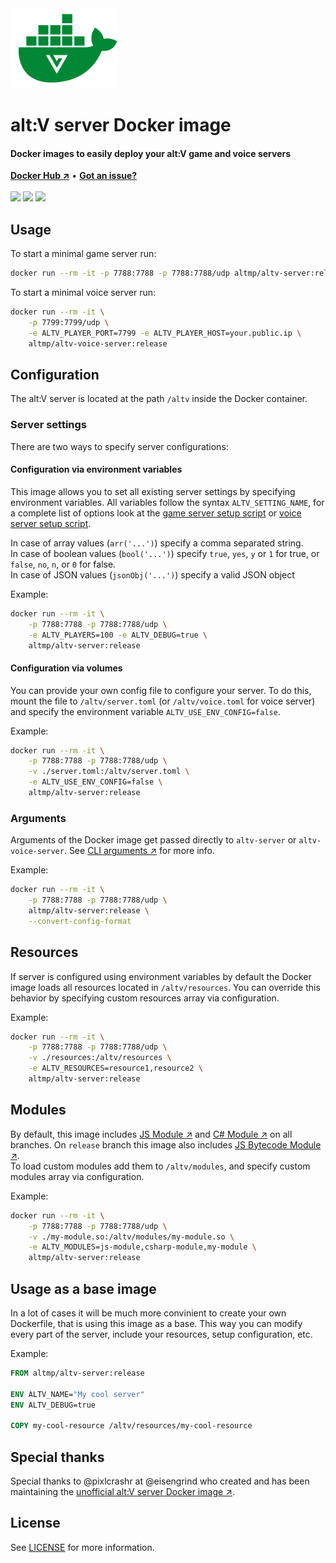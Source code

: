 <img height="128" src=".github/logo.png" />

# alt:V server Docker image
#### Docker images to easily deploy your alt:V game and voice servers 
**[Docker Hub &nearr;](https://hub.docker.com/r/altmp/altv-server)** • **[Got an issue?](https://github.com/altmp/altv-docker/issues/new)**
<br><br>
[![](https://img.shields.io/badge/Discord-5865F2?style=for-the-badge&logo=discord&logoColor=white)](https://discord.altv.mp/)
[![](https://img.shields.io/badge/Patreon-F96854?style=for-the-badge&logo=patreon&logoColor=white)](https://go.altv.mp/patreon/)
[![](https://img.shields.io/badge/alt:V_website-008736?style=for-the-badge&logo=data:image/svg+xml;base64,PHN2ZyB3aWR0aD0iNDUiIGhlaWdodD0iMzkiIHZpZXdCb3g9IjAgMCA0NSAzOSIgZmlsbD0ibm9uZSIgeG1sbnM9Imh0dHA6Ly93d3cudzMub3JnLzIwMDAvc3ZnIj4KPHBhdGggZmlsbC1ydWxlPSJldmVub2RkIiBjbGlwLXJ1bGU9ImV2ZW5vZGQiIGQ9Ik0wIDBMMjIuNSAzOUw0NSAwSDE1LjAxOTJMMjIuNDk5NiAxMy4wMjZMMjYuMjQ5NyA2LjU3OEgzMy43MTA2TDIyLjUgMjUuOTQ4TDcuNTE5MzggMEgwWiIgZmlsbD0iI0YxRjJGMiIvPgo8L3N2Zz4K&logoColor=white)](https://altv.mp/)
<br/>

## Usage

To start a minimal game server run:
```bash
docker run --rm -it -p 7788:7788 -p 7788:7788/udp altmp/altv-server:release
```

To start a minimal voice server run:
```bash
docker run --rm -it \
    -p 7799:7799/udp \
    -e ALTV_PLAYER_PORT=7799 -e ALTV_PLAYER_HOST=your.public.ip \
    altmp/altv-voice-server:release
```

## Configuration

The alt:V server is located at the path `/altv` inside the Docker container.

### Server settings

There are two ways to specify server configurations:

#### Configuration via environment variables

This image allows you to set all existing server settings by specifying environment variables.
All variables follow the syntax `ALTV_SETTING_NAME`, for a complete list of options look at the [game server setup script](config/server.js) or [voice server setup script](config/voice-server.js).

In case of array values (`arr('...')`) specify a comma separated string.<br>
In case of boolean values (`bool('...')`) specify `true`, `yes`, `y` or `1` for true, or `false`, `no`, `n`, or `0` for false.<br>
In case of JSON values (`jsonObj('...')`) specify a valid JSON object

Example:
```bash
docker run --rm -it \
    -p 7788:7788 -p 7788:7788/udp \
    -e ALTV_PLAYERS=100 -e ALTV_DEBUG=true \
    altmp/altv-server:release
```

#### Configuration via volumes

You can provide your own config file to configure your server.
To do this, mount the file to `/altv/server.toml` (or `/altv/voice.toml` for voice server) and specify the environment variable `ALTV_USE_ENV_CONFIG=false`.

Example:
```bash
docker run --rm -it \
    -p 7788:7788 -p 7788:7788/udp \
    -v ./server.toml:/altv/server.toml \
    -e ALTV_USE_ENV_CONFIG=false \
    altmp/altv-server:release
```

### Arguments

Arguments of the Docker image get passed directly to `altv-server` or `altv-voice-server`.
See [CLI arguments &nearr;](https://go.altv.mp/server-cli) for more info.

Example:
```bash
docker run --rm -it \
    -p 7788:7788 -p 7788:7788/udp \
    altmp/altv-server:release \
    --convert-config-format
```

## Resources

If server is configured using environment variables by default the Docker image loads all resources located in `/altv/resources`.
You can override this behavior by specifying custom resources array via configuration.

Example:
```bash
docker run --rm -it \
    -p 7788:7788 -p 7788:7788/udp \
    -v ./resources:/altv/resources \
    -e ALTV_RESOURCES=resource1,resource2 \
    altmp/altv-server:release
```

## Modules

By default, this image includes [JS Module &nearr;](https://github.com/altmp/altv-js-module) and [C# Module &nearr;](https://github.com/altmp/coreclr-module) on all branches.
On `release` branch this image also includes [JS Bytecode Module &nearr;](https://github.com/altmp/altv-js-bytecode).<br>
To load custom modules add them to `/altv/modules`, and specify custom modules array via configuration.

Example:
```bash
docker run --rm -it \
    -p 7788:7788 -p 7788:7788/udp \
    -v ./my-module.so:/altv/modules/my-module.so \
    -e ALTV_MODULES=js-module,csharp-module,my-module \
    altmp/altv-server:release
```


## Usage as a base image

In a lot of cases it will be much more convinient to create your own Dockerfile, that is using this image as a base. This way you can modify every part of the server, include your resources, setup configuration, etc.

Example:
```dockerfile
FROM altmp/altv-server:release

ENV ALTV_NAME="My cool server"
ENV ALTV_DEBUG=true

COPY my-cool-resource /altv/resources/my-cool-resource
```

## Special thanks

Special thanks to @pixlcrashr at @eisengrind who created and has been maintaining the [unofficial alt:V server Docker image &nearr;](https://github.com/eisengrind/docker-altv-server).

## License

See [LICENSE](LICENSE) for more information.
